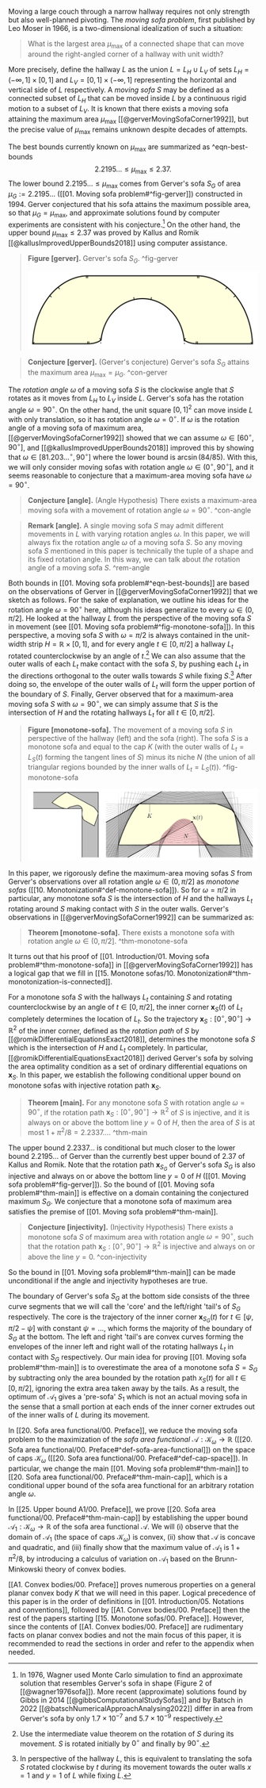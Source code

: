 Moving a large couch through a narrow hallway requires not only strength but also well-planned pivoting. The _moving sofa problem_, first published by Leo Moser in 1966, is a two-dimensional idealization of such a situation:

> What is the largest area $\mu_{\text{max}}$ of a connected shape that can move around the right-angled corner of a hallway with unit width?

More precisely, define the hallway $L$ as the union $L = L_H \cup L_V$ of sets $L_H = (-\infty, 1] \times [0, 1]$ and $L_V = [0, 1] \times (-\infty, 1]$ representing the horizontal and vertical side of $L$ respectively. A _moving sofa_ $S$ may be defined as a connected subset of $L_H$ that can be moved inside $L$ by a continuous rigid motion to a subset of $L_V$. It is known that there exists a moving sofa attaining the maximum area $\mu_{\text{max}}$ [[@gerverMovingSofaCorner1992]], but the precise value of $\mu_{\text{max}}$ remains unknown despite decades of attempts.

The best bounds currently known on $\mu_{\max}$ are summarized as ^eqn-best-bounds
$$
2.2195\dots \leq \mu_{\max} \leq 2.37.
$$
The lower bound $2.2195\dots \leq \mu_{\max}$ comes from Gerver's sofa $S_G$ of area $\mu_G := 2.2195\dots$ ([[01. Moving sofa problem#^fig-gerver]]) constructed in 1994. Gerver conjectured that his sofa attains the maximum possible area, so that $\mu_G = \mu_{\max}$, and approximate solutions found by computer experiments are consistent with his conjecture.[^experiments] On the other hand, the upper bound $\mu_{\max} \leq 2.37$ was proved by Kallus and Romik [[@kallusImprovedUpperBounds2018]] using computer assistance.

> __Figure [gerver].__ Gerver's sofa $S_G$. ^fig-gerver
> 
> ![70%](images/gerver.svg)

> __Conjecture [gerver].__ (Gerver's conjecture) Gerver's sofa $S_G$ attains the maximum area $\mu_{\max} = \mu_G$. ^con-gerver

The _rotation angle_ $\omega$ of a moving sofa $S$ is the clockwise angle that $S$ rotates as it moves from $L_H$ to $L_V$ inside $L$. Gerver's sofa has the rotation angle $\omega = 90^{\circ}$. On the other hand, the unit square $[0, 1]^2$ can move inside $L$ with only translation, so it has rotation angle $\omega = 0^\circ$. If $\omega$ is the rotation angle of a moving sofa of maximum area, [[@gerverMovingSofaCorner1992]] showed that we can assume $\omega \in [60^\circ, 90^\circ]$, and [[@kallusImprovedUpperBounds2018]] improved this by showing that $\omega \in [81.203\dots^\circ, 90^\circ]$ where the lower bound is $\arcsin(84/85)$. With this, we will only consider moving sofas with rotation angle $\omega \in (0^\circ, 90^\circ]$, and it seems reasonable to conjecture that a maximum-area moving sofa have $\omega = 90^\circ$.

> __Conjecture [angle].__ (Angle Hypothesis) There exists a maximum-area moving sofa with a movement of rotation angle $\omega = 90^\circ$. ^con-angle

> __Remark [angle].__ A single moving sofa $S$ may admit different movements in $L$ with varying rotation angles $\omega$. In this paper, we will always fix the rotation angle $\omega$ of a moving sofa $S$. So any moving sofa $S$ mentioned in this paper is technically the tuple of a shape and its fixed rotation angle. In this way, we can talk about _the_ rotation angle of a moving sofa $S$. ^rem-angle

Both bounds in [[01. Moving sofa problem#^eqn-best-bounds]] are based on the observations of Gerver in [[@gerverMovingSofaCorner1992]] that we sketch as follows. For the sake of explanation, we outline his ideas for the rotation angle $\omega = 90^\circ$ here, although his ideas generalize to every $\omega \in (0, \pi/2]$. He looked at the hallway $L$ from the perspective of the moving sofa $S$ in movement (see [[01. Moving sofa problem#^fig-monotone-sofa]]). In this perspective, a moving sofa $S$ with $\omega = \pi/2$ is always contained in the unit-width strip $H = \mathbb{R} \times [0, 1]$, and for every angle $t \in [0, \pi/2]$ a hallway $L_t$ rotated counterclockwise by an angle of $t$.[^intermediate-angle] We can also assume that the outer walls of each $L_t$ make contact with the sofa $S$, by pushing each $L_t$ in the directions orthogonal to the outer walls towards $S$ while fixing $S$.[^hallway-pov] After doing so, the envelope of the outer walls of $L_t$ will form the upper portion of the boundary of $S$. Finally, Gerver observed that for a maximum-area moving sofa $S$ with $\omega = 90^\circ$, we can simply assume that $S$ is the intersection of $H$ and the rotating hallways $L_t$ for all $t \in [0, \pi/2]$.

> __Figure [monotone-sofa].__ The movement of a moving sofa $S$ in perspective of the hallway (left) and the sofa (right). The sofa $S$ is a monotone sofa and equal to the cap $K$ (with the outer walls of $L_t = L_S(t)$ forming the tangent lines of $S$) minus its niche $N$ (the union of all triangular regions bounded by the inner walls of $L_t = L_S(t)$). ^fig-monotone-sofa
> 
> ![100%](images/monotone-sofa.svg)

In this paper, we rigorously define the maximum-area moving sofas $S$ from Gerver's observations over all rotation angle $\omega \in (0, \pi/2]$ as _monotone sofas_ ([[10. Monotonization#^def-monotone-sofa]]). So for $\omega = \pi/2$ in particular, any monotone sofa $S$ is the intersection of $H$ and the hallways $L_t$ rotating around $S$ making contact with $S$ in the outer walls. Gerver's observations in [[@gerverMovingSofaCorner1992]] can be summarized as:

> __Theorem [monotone-sofa].__ There exists a monotone sofa with rotation angle $\omega \in (0, \pi/2]$. ^thm-monotone-sofa

It turns out that his proof of [[01. Introduction/01. Moving sofa problem#^thm-monotone-sofa]] in [[@gerverMovingSofaCorner1992]] has a logical gap that we fill in [[15. Monotone sofas/10. Monotonization#^thm-monotonization-is-connected]].

For a monotone sofa $S$ with the hallways $L_t$ containing $S$ and rotating counterclockwise by an angle of $t \in [0, \pi/2]$, the inner corner $\mathbf{x}_S(t)$ of $L_t$ completely determines the location of $L_t$. So the trajectory $\mathbf{x}_S : [0^\circ,90^\circ] \to \mathbb{R}^2$ of the inner corner, defined as the _rotation path_ of $S$ by [[@romikDifferentialEquationsExact2018]], determines the monotone sofa $S$ which is the intersection of $H$ and $L_t$ completely. In particular, [[@romikDifferentialEquationsExact2018]] derived Gerver's sofa by solving the area optimality condition as a set of ordinary differential equations on $\mathbf{x}_S$. In this paper, we establish the following conditional upper bound on monotone sofas with injective rotation path $\mathbf{x}_S$.

> __Theorem [main].__ For any monotone sofa $S$ with rotation angle $\omega = 90^{\circ}$, if the rotation path $\mathbf{x}_S : [0^\circ, 90^\circ] \to \mathbb{R}^2$ of $S$ is injective, and it is always on or above the bottom line $y = 0$ of $H$, then the area of $S$ is at most $1 + \pi^2/8 = 2.2337\dots$. ^thm-main

The upper bound $2.2337\dots$ is conditional but much closer to the lower bound $2.2195\dots$ of Gerver than the currently best upper bound of $2.37$ of Kallus and Romik. Note that the rotation path $\mathbf{x}_{S_G}$ of Gerver's sofa $S_G$ is also injective and always on or above the bottom line $y = 0$ of $H$ ([[01. Moving sofa problem#^fig-gerver]]). So the bound of [[01. Moving sofa problem#^thm-main]] is effective on a domain containing the conjectured maximum $S_G$. We conjecture that a monotone sofa of maximum area satisfies the premise of [[01. Moving sofa problem#^thm-main]].

> __Conjecture [injectivity].__ (Injectivity Hypothesis) There exists a monotone sofa $S$ of maximum area with rotation angle $\omega = 90^\circ$, such that the rotation path $\mathbf{x}_S : [0^\circ, 90^\circ] \to \mathbb{R}^2$ is injective and always on or above the line $y = 0$. ^con-injectivity

So the bound in [[01. Moving sofa problem#^thm-main]] can be made unconditional if the angle and injectivity hypotheses are true.

The boundary of Gerver's sofa $S_G$ at the bottom side consists of the three curve segments that we will call the 'core' and the left/right 'tail's of $S_G$ respectively. The core is the trajectory of the inner corner $\mathbf{x}_{S_G}(t)$ for $t \in [\psi, \pi/2 - \psi]$ with constant $\psi = \dots$, which forms the majority of the boundary of $S_G$ at the bottom. The left and right 'tail's are convex curves forming the envelopes of the inner left and right wall of the rotating hallways $L_t$ in contact with $S_G$ respectively. Our main idea for proving [[01. Moving sofa problem#^thm-main]] is to overestimate the area of a monotone sofa $S = S_G$ by subtracting only the area bounded by the rotation path $x_S(t)$ for all $t \in [0, \pi/2]$, ignoring the extra area taken away by the tails. As a result, the optimum of $\mathcal{A}_1$ gives a 'pre-sofa' $S_1$ which is not an actual moving sofa in the sense that a small portion at each ends of the inner corner extrudes out of the inner walls of $L$ during its movement.

In [[20. Sofa area functional/00. Preface]], we reduce the moving sofa problem to the maximization of the _sofa area functional_ $\mathcal{A} : \mathcal{K}_\omega \to \mathbb{R}$ ([[20. Sofa area functional/00. Preface#^def-sofa-area-functional]]) on the space of caps $\mathcal{K}_\omega$ ([[20. Sofa area functional/00. Preface#^def-cap-space]]). In particular, we change the main [[01. Moving sofa problem#^thm-main]] to [[20. Sofa area functional/00. Preface#^thm-main-cap]], which is a conditional upper bound of the sofa area functional for an arbitrary rotation angle $\omega$.

In [[25. Upper bound A1/00. Preface]], we prove [[20. Sofa area functional/00. Preface#^thm-main-cap]] by establishing the upper bound $\mathcal{A}_1 : \mathcal{K}_\omega \to \mathbb{R}$ of the sofa area functional $\mathcal{A}$. We will (i) observe that the domain of $\mathcal{A}_1$ (the space of caps $\mathcal{K}_\omega$) is convex, (ii) show that $\mathcal{A}$ is concave and quadratic, and (iii) finally show that the maximum value of $\mathcal{A}_1$ is $1 + \pi^2/8$, by introducing a calculus of variation on $\mathcal{A}_1$ based on the Brunn-Minkowski theory of convex bodies.

[[A1. Convex bodies/00. Preface]] proves numerous properties on a general planar convex body $K$ that we will need in this paper. Logical precedence of this paper is in the order of definitions in [[01. Introduction/05. Notations and conventions]], followed by [[A1. Convex bodies/00. Preface]] then the rest of the papers starting [[15. Monotone sofas/00. Preface]]. However, since the contents of [[A1. Convex bodies/00. Preface]] are rudimentary facts on planar convex bodies and not the main focus of this paper, it is recommended to read the sections in order and refer to the appendix when needed.

[^experiments]: In 1976, Wagner used Monte Carlo simulation to find an approximate solution that resembles Gerver's sofa in shape (Figure 2 of [[@wagner1976sofa]]). More recent (approximate) solutions found by Gibbs in 2014 [[@gibbsComputationalStudySofas]] and by Batsch in 2022 [[@batschNumericalApproachAnalysing2022]] differ in area from Gerver's sofa by only $1.7 \times 10^{-7}$ and $5.7 \times 10^{-9}$ respectively.

[^intermediate-angle]: Use the intermediate value theorem on the rotation of $S$ during its movement. $S$ is rotated initially by $0^\circ$ and finally by $90^\circ$.

[^hallway-pov]: In perspective of the hallway $L$, this is equivalent to translating the sofa $S$ rotated clockwise by $t$ during its movement towards the outer walls $x=1$ and $y=1$ of $L$ while fixing $L$.